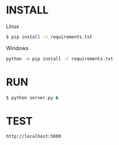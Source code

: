 INSTALL
=======
Linux
```bash
$ pip install -r requirements.txt
```
Windows
```bash
python -m pip install -r requirements.txt
```

RUN
===
```bash
$ python server.py &
```

TEST
===
```html
http://localhost:5000
```
